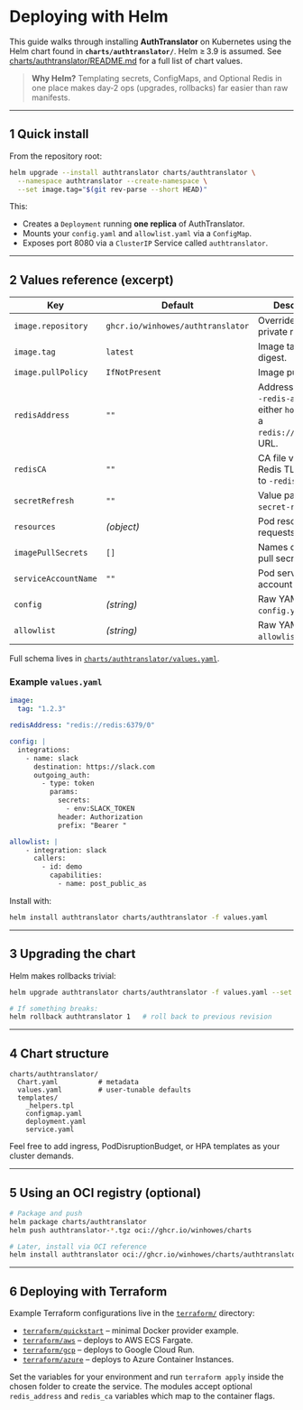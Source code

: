 # Deploying with Helm

This guide walks through installing **AuthTranslator** on Kubernetes using the Helm chart found in **`charts/authtranslator/`**. Helm ≥ 3.9 is assumed. See [charts/authtranslator/README.md](../charts/authtranslator/README.md) for a full list of chart values.

> **Why Helm?**  Templating secrets, ConfigMaps, and Optional Redis in one place makes day‑2 ops (upgrades, rollbacks) far easier than raw manifests.

---

## 1  Quick install

From the repository root:

```bash
helm upgrade --install authtranslator charts/authtranslator \
  --namespace authtranslator --create-namespace \
  --set image.tag="$(git rev-parse --short HEAD)"
```

This:

* Creates a `Deployment` running **one replica** of AuthTranslator.
* Mounts your `config.yaml` and `allowlist.yaml` via a `ConfigMap`.
* Exposes port 8080 via a `ClusterIP` Service called `authtranslator`.

---

## 2  Values reference (excerpt)

| Key                | Default                           | Description                                                        |
| ------------------ | --------------------------------- | ------------------------------------------------------------------ |
| `image.repository` | `ghcr.io/winhowes/authtranslator` | Override to use a private registry.                                |
| `image.tag`        | `latest`                          | Image tag or digest.                                               |
| `image.pullPolicy` | `IfNotPresent`                    | Image pull policy.                                                 |
| `redisAddress`     | `""`                              | Address passed to `-redis-addr` – either `host:port` or a `redis://`/`rediss://` URL. |
| `redisCA`          | `""`                              | CA file verifying Redis TLS passed to `-redis-ca`. |
| `secretRefresh`    | `""`                              | Value passed to `-secret-refresh`. |
| `resources`        | *(object)*                        | Pod resource requests/limits. |
| `imagePullSecrets` | `[]`                              | Names of image pull secrets. |
| `serviceAccountName` | `""`                            | Pod service account name. |
| `config`           | *(string)*                        | Raw YAML for `config.yaml`.                                        |
| `allowlist`        | *(string)*                        | Raw YAML for `allowlist.yaml`.                                     |

Full schema lives in [`charts/authtranslator/values.yaml`](../charts/authtranslator/values.yaml).

### Example `values.yaml`

```yaml
image:
  tag: "1.2.3"

redisAddress: "redis://redis:6379/0"

config: |
  integrations:
    - name: slack
      destination: https://slack.com
      outgoing_auth:
        - type: token
          params:
            secrets:
              - env:SLACK_TOKEN
            header: Authorization
            prefix: "Bearer "

allowlist: |
    - integration: slack
      callers:
        - id: demo
          capabilities:
            - name: post_public_as

```

Install with:

```bash
helm install authtranslator charts/authtranslator -f values.yaml
```

---

## 3  Upgrading the chart

Helm makes rollbacks trivial:

```bash
helm upgrade authtranslator charts/authtranslator -f values.yaml --set image.tag=1.2.4

# If something breaks:
helm rollback authtranslator 1   # roll back to previous revision
```

---

## 4  Chart structure

```text
charts/authtranslator/
  Chart.yaml          # metadata
  values.yaml         # user-tunable defaults
  templates/
    _helpers.tpl
    configmap.yaml
    deployment.yaml
    service.yaml
```

Feel free to add ingress, PodDisruptionBudget, or HPA templates as your cluster demands.

---

## 5  Using an OCI registry (optional)

```bash
# Package and push
helm package charts/authtranslator
helm push authtranslator-*.tgz oci://ghcr.io/winhowes/charts

# Later, install via OCI reference
helm install authtranslator oci://ghcr.io/winhowes/charts/authtranslator --version 1.2.3
```

---

## 6  Deploying with Terraform

Example Terraform configurations live in the [`terraform/`](../terraform/) directory:

- [`terraform/quickstart`](../terraform/quickstart) – minimal Docker provider example.
- [`terraform/aws`](../terraform/aws) – deploys to AWS ECS Fargate.
- [`terraform/gcp`](../terraform/gcp) – deploys to Google Cloud Run.
- [`terraform/azure`](../terraform/azure) – deploys to Azure Container Instances.

Set the variables for your environment and run `terraform apply` inside the
chosen folder to create the service. The modules accept optional
`redis_address` and `redis_ca` variables which map to the container flags.
